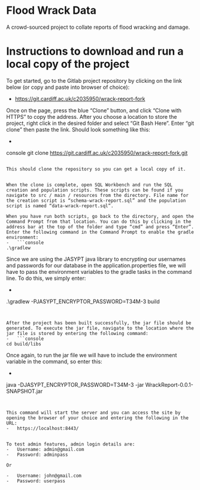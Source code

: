 # Flood Wrack Data

A crowd-sourced project to collate reports of flood wracking and damage.

# Instructions to download and run a local copy of the project

To get started, go to the Gitlab project repository by clicking on the link below (or copy and paste into browser of choice):
-	https://git.cardiff.ac.uk/c2035950/wrack-report-fork

Once on the page, press the blue “Clone” button, and click “Clone with HTTPS” to copy the address. After you choose a location to store the project, right click in the desired folder and select “Git Bash Here”. Enter “git clone” then paste the link. Should look something like this:
-	```
console
git clone https://git.cardiff.ac.uk/c2035950/wrack-report-fork.git
```

This should clone the repository so you can get a local copy of it. 


When the clone is complete, open SQL Workbench and run the SQL creation and population scripts. These scripts can be found if you navigate to src / main / resources from the directory. File name for the creation script is “schema-wrack-report.sql” and the population script is named “data-wrack-report.sql”.

When you have run both scripts, go back to the directory, and open the Command Prompt from that location. You can do this by clicking in the address bar at the top of the folder and type “cmd” and press “Enter”. 
Enter the following command in the Command Prompt to enable the gradle environment:
-	```console
.\gradlew
```


Since we are using the JASYPT java library to encrypting our usernames and passwords for our database in the application.properties file, we will have to pass the environment variables to the gradle tasks in the command line. To do this, we simply enter:
-	```console
.\gradlew -PJASYPT_ENCRYPTOR_PASSWORD=T34M-3 build 
```


After the project has been built successfully, the jar file should be generated. To execute the jar file, navigate to the location where the jar file is stored by entering the following command: 
-	```console
cd build/libs 
```


Once again, to run the jar file we will have to include the environment variable in the command, so enter this:
-	```console
java -DJASYPT_ENCRYPTOR_PASSWORD=T34M-3 -jar WrackReport-0.0.1-SNAPSHOT.jar
```


This command will start the server and you can access the site by opening the browser of your choice and entering the following in the URL:
-	https://localhost:8443/ 


To test admin features, admin login details are:
-	Username: admin@gmail.com
-	Password: adminpass

Or 

-	Username: john@gmail.com 
-	Password: userpass
